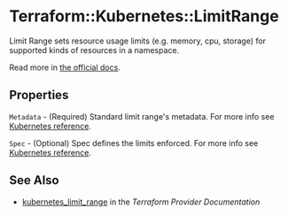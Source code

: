 # Terraform::Kubernetes::LimitRange

Limit Range sets resource usage limits (e.g. memory, cpu, storage) for supported kinds of resources in a namespace.

Read more in [the official docs](https://kubernetes.io/docs/tasks/configure-pod-container/apply-resource-quota-limit/#applying-default-resource-requests-and-limits).

## Properties

`Metadata` - (Required) Standard limit range's metadata. For more info see [Kubernetes reference](https://github.com/kubernetes/community/blob/e59e666e3464c7d4851136baa8835a311efdfb8e/contributors/devel/api-conventions.md#metadata).

`Spec` - (Optional) Spec defines the limits enforced. For more info see [Kubernetes reference](https://github.com/kubernetes/community/blob/e59e666e3464c7d4851136baa8835a311efdfb8e/contributors/devel/api-conventions.md#spec-and-status).


## See Also

* [kubernetes_limit_range](https://www.terraform.io/docs/providers/kubernetes/r/limit_range.html) in the _Terraform Provider Documentation_